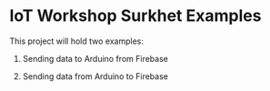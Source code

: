 # IoT Workshop Surkhet Examples

This project will hold two examples:

1. Sending data to Arduino from Firebase

2. Sending data from Arduino to Firebase
